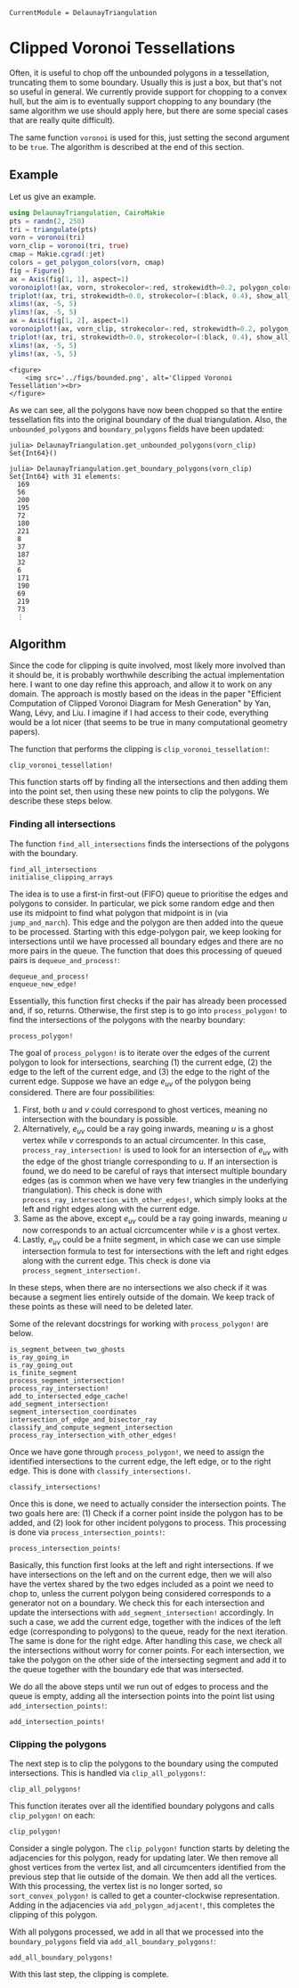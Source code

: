 ```@meta
CurrentModule = DelaunayTriangulation
```

# Clipped Voronoi Tessellations

Often, it is useful to chop off the unbounded polygons in a tessellation, truncating them to some boundary. Usually this is just a box, but that's not so useful in general. We currently provide support for chopping to a convex hull, but the aim is to eventually support chopping to any boundary (the same algorithm we use should apply here, but there are some special cases that are really quite difficult). 

The same function `voronoi` is used for this, just setting the second argument to be `true`. The algorithm is described at the end of this section.

## Example

Let us give an example.

```julia
using DelaunayTriangulation, CairoMakie
pts = randn(2, 250)
tri = triangulate(pts)
vorn = voronoi(tri)
vorn_clip = voronoi(tri, true)
cmap = Makie.cgrad(:jet)
colors = get_polygon_colors(vorn, cmap)
fig = Figure()
ax = Axis(fig[1, 1], aspect=1)
voronoiplot!(ax, vorn, strokecolor=:red, strokewidth=0.2, polygon_color=colors, show_generators=false)
triplot!(ax, tri, strokewidth=0.0, strokecolor=(:black, 0.4), show_all_points=false)
xlims!(ax, -5, 5)
ylims!(ax, -5, 5)
ax = Axis(fig[1, 2], aspect=1)
voronoiplot!(ax, vorn_clip, strokecolor=:red, strokewidth=0.2, polygon_color=colors, show_generators=false)
triplot!(ax, tri, strokewidth=0.0, strokecolor=(:black, 0.4), show_all_points=false)
xlims!(ax, -5, 5)
ylims!(ax, -5, 5)
```

```@raw html
<figure>
    <img src='../figs/bounded.png', alt='Clipped Voronoi Tessellation'><br>
</figure>
```

As we can see, all the polygons have now been chopped so that the entire tessellation fits into the original boundary of the dual triangulation. Also, the `unbounded_polygons` and `boundary_polygons` fields have been updated:

```julia-repl
julia> DelaunayTriangulation.get_unbounded_polygons(vorn_clip)
Set{Int64}()

julia> DelaunayTriangulation.get_boundary_polygons(vorn_clip)
Set{Int64} with 31 elements:
  169
  56
  200
  195
  72
  180
  221
  8
  37
  187
  32
  6
  171
  190
  69
  219
  73
  ⋮
```

## Algorithm

Since the code for clipping is quite involved, most likely more involved than it should be, it is probably worthwhile describing the actual implementation here. I want to one day refine this approach, and allow it to work on any domain. The approach is mostly based on the ideas in the paper "Efficient Computation of Clipped Voronoi Diagram for Mesh Generation"
by Yan, Wang, Lévy, and Liu. I imagine if I had access to their code, everything would be a lot nicer (that seems to be true in many computational geometry papers).

The function that performs the clipping is `clip_voronoi_tessellation!`:

```@docs 
clip_voronoi_tessellation!
```

This function starts off by finding all the intersections and then adding them into the point set, then using these new points to clip the polygons. We describe these steps below.

### Finding all intersections 

The function `find_all_intersections` finds the intersections of the polygons with the boundary.

```@docs 
find_all_intersections
initialise_clipping_arrays
```

The idea is to use a first-in first-out (FIFO) queue to prioritise the edges and polygons to consider. In particular, we pick some random edge and then use its midpoint to find what polygon that midpoint is in (via `jump_and_march`). This edge and the polygon are then added into the queue to be processed. Starting with this edge-polygon pair, we keep looking for intersections until we have processed all boundary edges and there are no more pairs in the queue. The function that does this processing of queued pairs is `dequeue_and_process!`:

```@docs 
dequeue_and_process!
enqueue_new_edge!
```

Essentially, this function first checks if the pair has already been processed and, if so, returns. Otherwise, the first step is to go into `process_polygon!` to find the intersections of the polygons with the nearby boundary:

```@docs 
process_polygon!
```

The goal of `process_polygon!` is to iterate over the edges of the current polygon to look for intersections, searching (1) the current edge, (2) the edge to the left of the current edge, and (3) the edge to the right of the current edge. Suppose we have an edge $e_{uv}$ of the polygon being considered. There are four possibilities:

1. First, both $u$ and $v$ could correspond to ghost vertices, meaning no intersection with the boundary is possible.
2. Alternatively, $e_{uv}$ could be a ray going inwards, meaning $u$ is a ghost vertex while $v$ corresponds to an actual circumcenter. In this case, `process_ray_intersection!` is used to look for an intersection of $e_{uv}$ with the edge of the ghost triangle corresponding to $u$. If an intersection is found, we do need to be careful of rays that intersect multiple boundary edges (as is common when we have very few triangles in the underlying triangulation). This check is done with `process_ray_intersection_with_other_edges!`, which simply looks at the left and right edges along with the current edge. 
3. Same as the above, except $e_{uv}$ could be a ray going inwards, meaning $u$ now corresponds to an actual cicrcumcenter while $v$ is a ghost vertex.
4. Lastly, $e_{uv}$ could be a fniite segment, in which case we can use simple intersection formula to test for intersections with the left and right edges along with the current edge. This check is done via `process_segment_intersection!`.

In these steps, when there are no intersections we also check if it was because a segment lies entirely outside of the domain. We keep track of these points as these will need to be deleted later.

Some of the relevant docstrings for working with `process_polygon!` are below.

```@docs 
is_segment_between_two_ghosts
is_ray_going_in
is_ray_going_out
is_finite_segment
process_segment_intersection!
process_ray_intersection!
add_to_intersected_edge_cache!
add_segment_intersection!
segment_intersection_coordinates
intersection_of_edge_and_bisector_ray
classify_and_compute_segment_intersection
process_ray_intersection_with_other_edges!
```

Once we have gone through `process_polygon!`, we need to assign the identified intersections to the current edge, the left edge, or to the right edge. This is done with `classify_intersections!`.

```@docs 
classify_intersections!
```

Once this is done, we need to actually consider the intersection points. The two goals here are: (1) Check if a corner point inside the polygon has to be added, and (2) look for other incident polygons to process. This processing is done via `process_intersection_points!`:

```@docs 
process_intersection_points!
```

Basically, this function first looks at the left and right intersections. If we have intersections on the left and on the current edge, then we will also have the vertex shared by the two edges included as a point we need to chop to, unless the current polygon being considered corresponds to a generator not on a boundary. We check this for each intersection and update the intersections with `add_segment_intersection!` accordingly. In such a case, we add the current edge, together with the indices of the left edge (corresponding to polygons) to the queue, ready for the next iteration. The same is done for the right edge. After handling this case, we check all the intersections without worry for corner points. For each intersection, we take the polygon on the other side of the intersecting segment and add it to the queue together with the boundary ede that was intersected. 

We do all the above steps until we run out of edges to process and the queue is empty, adding all the intersection points into the point list using `add_intersection_points!`:

```@docs 
add_intersection_points!
```

### Clipping the polygons

The next step is to clip the polygons to the boundary using the computed intersections. This is handled via `clip_all_polygons!`:

```@docs 
clip_all_polygons!
```

This function iterates over all the identified boundary polygons and calls `clip_polygon!` on each:

```@docs 
clip_polygon!
```

Consider a single polygon. The `clip_polygon!` function starts by deleting the adjacencies for this polygon, ready for updating later. We then remove all ghost vertices from the vertex list, and all circumcenters identified from the previous step that lie outside of the domain. We then add all the vertices. With this processing, the vertex list is no longer sorted, so `sort_convex_polygon!` is called to get a counter-clockwise representation. Adding in the adjacencies via `add_polygon_adjacent!`, this completes the clipping of this polygon. 

With all polygons processed, we add in all that we processed into the `boundary_polygons` field via `add_all_boundary_polygons!`:

```@docs 
add_all_boundary_polygons!
```

With this last step, the clipping is complete.

